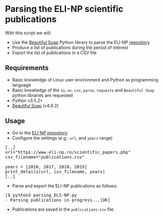 # Parsing the ELI-NP scientific publications

With this script we will: 

* Use the [Beautiful Soap](https://www.crummy.com/software/BeautifulSoup/bs4/doc/) Python library to parse the ELI-NP [repository](https://www.eli-np.ro/scientific_papers.php) 
* Produce a list of publications during the period of interest
* Export the list of publications in a CSV file

## Requirements
* Basic knowledge of Linux user environment and Python as programming language
* Basic knowledge of the `io`, `os`, `csv`, `parse`, `requests` and `Beautiful Soap` python libraries are requested
* Python v3.5.2+
* [Beautiful Soap](https://www.crummy.com/software/BeautifulSoup/bs4/doc/) (v4.9.2)

## Usage
* Go to the [ELI-NP repository](https://www.eli-np.ro/scientific_papers.php)
* Configure the settings (e.g.: `url`, and `years` range)

<pre>
[..]
url="https://www.eli-np.ro/scientific_papers.php"
csv_filename="publications.csv"

years = [2016, 2017, 2018, 2019]
print_details(url, csv_filename, years)
[..]
</pre>

* Parse and export the ELI-NP publications as follows:
<pre>
]$ python3 parsing_ELI-NP.py 
- Parsing publications in progress...[OK]
</pre>

* Publications are saved in the `publications.csv` file.
